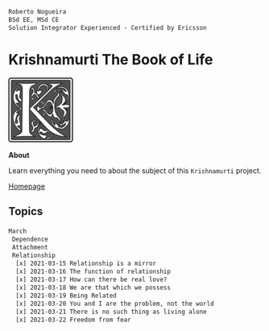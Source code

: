 ```
Roberto Nogueira  
BSd EE, MSd CE
Solution Integrator Experienced - Certified by Ericsson
```
# Krishnamurti The Book of Life

![coursera image](images/k.png)

**About**

Learn everything you need to about the subject of this `Krishnamurti` project.

[Homepage](https://jkrishnamurti.org)

## Topics
```
March
 Dependence
 Attachment
 Relationship
  [x] 2021-03-15 Relationship is a mirror
  [x] 2021-03-16 The function of relationship
  [x] 2021-03-17 How can there be real love?
  [x] 2021-03-18 We are that which we possess
  [x] 2021-03-19 Being Related 
  [x] 2021-03-20 You and I are the problem, not the world
  [x] 2021-03-21 There is no such thing as living alone 
  [x] 2021-03-22 Freedom from fear 
  ```
